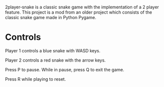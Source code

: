 2player-snake is a classic snake game with the implementation of a 2 player feature. This project is a mod from an older project which consists of the classic snake game made in Python Pygame.

# Controls
Player 1 controls a blue snake with WASD keys.

Player 2 controls a red snake with the arrow keys.

Press P to pause. While in pause, press Q to exit the game.

Press R while playing to reset.
